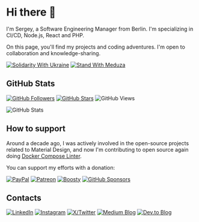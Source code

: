 # Hi there 🖖

I'm Sergey, a Software Engineering Manager from Berlin. I'm specializing in CI/CD, Node.js, React and PHP.

On this page, you'll find my projects and coding adventures. I'm open to collaboration and knowledge-sharing.

[![Solidarity With Ukraine](https://dr9ail412u6py.cloudfront.net/badges/ukraine/SolidarityWithUkraine-for-the-badge.svg)](https://eu-solidarity-ukraine.ec.europa.eu/helping-ukrainians-how-you-can-donate-and-engage_en)
[![Stand With Meduza](https://dr9ail412u6py.cloudfront.net/badges/meduza/StandWithMeduza-for-the-badge.svg)](https://support.meduza.io/en)

## GitHub Stats

[![GitHub Followers](https://img.shields.io/github/followers/zavoloklom?logo=github&label=Followers&style=for-the-badge)](https://github.com/zavoloklom?tab=followers)
[![GitHub Stars](https://img.shields.io/github/stars/zavoloklom?affiliations=OWNER&logo=github&label=Stars&style=for-the-badge)](https://github.com/zavoloklom?tab=repositories&q=&type=&language=&sort=stargazers)
![GitHub Views](https://komarev.com/ghpvc/?username=zavoloklom&label=Profile%20views&color=0e75b6&style=for-the-badge)

![GitHub Stats](https://github-readme-stats.vercel.app/api?username=zavoloklom&hide_title=true&show_icons=true&hide_border=true&border_radius=0&text_bold=false&title_color=FAFAFA&icon_color=EEEEEE&text_color=EEEEEE&bg_color=555)

## How to support

Around a decade ago, I was actively involved in the open-source projects related to Material Design, and now I'm contributing 
to open source again doing [Docker Compose Linter](https://github.com/docker-compose-linter/).

You can support my efforts with a donation:

[![PayPal](https://img.shields.io/badge/PayPal-00457C?style=for-the-badge&logo=paypal&logoColor=white)](https://www.paypal.com/donate/?hosted_button_id=J8KS3RUFKSHDL)
[![Patreon](https://img.shields.io/badge/Patreon-F96854?style=for-the-badge&logo=patreon&logoColor=white)](https://www.patreon.com/c/zavoloklom)
[![Boosty](https://img.shields.io/badge/Boosty-FF7200?style=for-the-badge&logo=boosty&logoColor=white)](https://boosty.to/zavoloklom)
[![GitHub Sponsors](https://img.shields.io/badge/GitHub%20Sponsors-171515?style=for-the-badge&logo=github&logoColor=white)](https://github.com/sponsors/zavoloklom)

## Contacts

[![LinkedIn](https://img.shields.io/badge/linkedin-0077B5.svg?style=for-the-badge&logo=linkedin&logoColor=white)](https://www.linkedin.com/in/zavoloklom/)
[![Instagram](https://img.shields.io/badge/Instagram-E4405F?style=for-the-badge&logo=Instagram&logoColor=white)](https://www.instagram.com/zavoloklom/)
[![X/Twitter](https://img.shields.io/badge/Twitter-1DA1F2.svg?style=for-the-badge&logo=Twitter&logoColor=white)](https://x.com/zavoloklom)
[![Medium Blog](https://img.shields.io/badge/Medium-12100E?style=for-the-badge&logo=medium&logoColor=white)](https://medium.com/@zavoloklom)
[![Dev.to Blog](https://img.shields.io/badge/dev.to-0A0A0A?style=for-the-badge&logo=dev.to&logoColor=white)](https://dev.to/zavoloklom)
<!-- ![CodePen](https://img.shields.io/badge/Codepen-000000?style=for-the-badge&logo=codepen&logoColor=white) -->
<!-- ![Telegram](https://img.shields.io/badge/Telegram-2CA5E0?style=for-the-badge&logo=telegram&logoColor=white) -->
<!-- ![StackOverflow](https://img.shields.io/badge/Stack%20Overflow-FE7A16?style=for-the-badge&logo=stack-overflow&logoColor=white) -->
